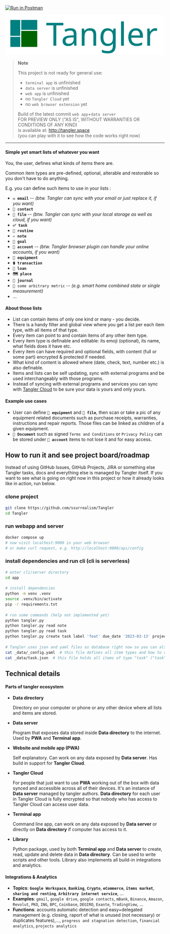 [![Run in Postman](https://run.pstmn.io/button.svg)](https://god.gw.postman.com/run-collection/27585123-2015d56b-84bf-4fbe-8e49-a41e743ee7e9?action=collection%2Ffork&source=rip_markdown&collection-url=entityId%3D27585123-2015d56b-84bf-4fbe-8e49-a41e743ee7e9%26entityType%3Dcollection%26workspaceId%3D884e5d03-de4a-463e-928a-4e6d02e17684)

<img title="" src="docs/logo.svg" alt="s" width="838">

> **Note**
>
> This project is not ready for general use:
> 
> - `terminal app` is unfinished
> - `data server` is unfinished
> - `web app` is unfinished
> - no `Tangler Cloud` yet
> - no `web browser extension` yet
>
> Build of the latest commit `web app`+`data server`<br/>
> FOR PREVIEW ONLY ("AS IS", WITHOUT WARRANTIES OR CONDITIONS OF ANY KIND)<br/>
> is available at: http://tangler.space<br/>
> (you can play with it to see how the code works right now)

---

#### Simple yet smart lists of whatever you want

You, the user, defines what kinds of items there are.

Common item types are pre-defined, optional, alterable and restorable so you don't have to do anything. 

E.g. you can define such items to use in your lists :

* **`✉️ email`**  --  *(btw. Tangler can sync with your email or just replace it, if you want)*
* **`👤 contact`**
* **`📁 file`**  --  *(btw. Tangler can sync with your local storage as well as cloud, if you want)*
* **`✅ task`**
* **`🔁 routine`**
* **`✍️ note`**
* **`📅 goal`**
* **`🔑 account`**  --  *(btw. Tangler browser plugin can handle your online accounts, if you want)*
* **`🧳 equipment`**
* **`💲 transaction`**
* **`🏦 loan`**
* **`🗺️ place`**
* **`📒 journal`**
* `🔢 some arbitrary metric`  --  *(e.g. smart home combined state or single measurement)*
* ...

#### About those lists

* List can contain items of only one kind or many - you decide.
* There is a handy filter and global view where you get a list per each item type, with all items of that type.
* Every item can point to and contain items of any other item type.
* Every item type is definable and editable: its emoji (optional), its name, what fields does it have etc.
* Every item can have required and optional fields, with content (full or some part) encrypted & protected if needed.
* What kind of content is allowed where (date, check, text, number etc.) is also definable.
* Items and lists can be self updating, sync with external programs and be used interchangeably with those programs.
* Instead of syncing with external programs and services you can sync with [Tangler Cloud](https://cyber.harvard.edu/projectvrm/Privacy_Manifesto) to be sure your data is yours and only yours.

#### Example use cases

* User can define **`🧳 equipment`** and **`📁 file`**, then scan or take a pic of any equipment related documents such as purchase receipts, warranties, instructions and repair reports. Those files can be linked as children of a given equipment.
* **`📁 Document`** such as signed `Terms and Conditions` or `Privacy Policy` can be stored under **`🔑 account`** items to not lose it and for easy access.

## How to run it and see project board/roadmap

Instead of using GitHub Issues, GitHub Projects, JIRA or something else Tangler tasks, docs and everything else is managed by Tangler itself. If you want to see what is going on right now in this project or how it already looks like in action, run below. 

### clone project

```bash
git clone https://github.com/ssurrealism/Tangler
cd Tangler
```

### run webapp and server

```bash
docker compose up
# now visit localhost:9000 in your web browser
# or make curl request, e.g. http://localhost:9000/api/config
```

### install dependencies and run cli (cli is serverless)

```bash
# enter cli/server directory
cd app

# install dependencies
python -m venv .venv
source .venv/bin/activate
pip -r requirements.txt

# run some commands (help not implemented yet)
python tangler.py
python tangler.py read note
python tangler.py read task
python tangler.py create task label 'feat' due_date '2023-03-13' project 'cli' title 'implement help command'

# Tangler uses json and yaml files as database right now so you can also read those manually if you want
cat _data/_config.yaml  # this file defines all item types and how to display them
cat _data/task.json  # this file holds all items of type "task" ("task" is defined in _config.yaml)
```

## Technical details

#### Parts of tangler ecosystem

* **Data directory**
  
  Directory on your computer or phone or any other device where all lists and items are stored.

* **Data server**
  
  Program that exposes data stored inside **Data directory** to the internet. Used by **PWA** and **Terminal app**.

* **Website and mobile app (PWA)**
  
  Self explanatory. Can work on any data exposed by **Data server**. Has build in support for **Tangler Cloud**.

* **Tangler Cloud**
  
  For people that just want to use **PWA** working out of the box with data synced and accessible across all of their devices. It's an instance of **Data server** managed by tangler authors. **Data directory** for each user in Tangler Cloud is fully encrypted so that nobody who has access to Tangler Cloud can access user data.

* **Terminal app**
  
  Command line app, can work on any data exposed by **Data server** or directly on **Data directory** if computer has access to it.

* **Library**
  
  Python package, used by both **Terminal app** and **Data server** to create, read, update and delete data in **Data directory**.
  Can be used to write scripts and other tools. Library also implements all build-in integrations and analytics.

#### Integrations & Analytics

* **Topics**: **`Google Workspace`**, **`Banking`**, **`Crypto`**, **`eCommerce`**, **`items market`**, **`sharing and renting`**, **`Arbitrary internet service`**, ...
* **Examples**: `gmail`, `google drive`, `google contacts`, `mBank`, `Binance`, `Amazon`, `Revolut`,  `PKO`, `ING`, `BPC`, `Coinbase`, `DEGIRO`, `Exante`, `TradingView`, ...
* **Functions**: accounts automatic detection and easy+delegated management (e.g. closing, raport of what is unused (not necessary) or duplicates features),..., `progress and stagnation detection`, `financial analytics`, `projects analytics`

# 
